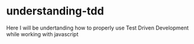 # understanding-tdd
Here I will be undertanding how to properly use Test Driven Development while working with javascript
